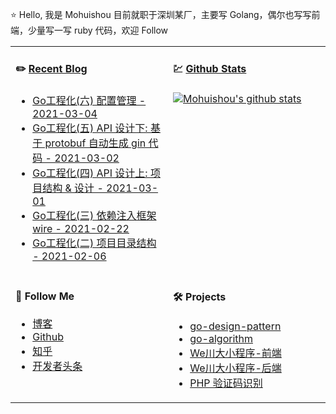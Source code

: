 ⭐ Hello, 我是 Mohuishou 目前就职于深圳某厂，主要写 Golang，偶尔也写写前端，少量写一写 ruby 代码，欢迎 Follow

<table>
  
<tr>
<td valign="top"  width="50%">

#### ✏️ [Recent Blog](https://lailin.xyz)

- [Go工程化(六) 配置管理 - 2021-03-04](https://lailin.xyz/post/go-training-week4-config.html)
- [Go工程化(五) API 设计下: 基于 protobuf 自动生成 gin 代码 - 2021-03-02](https://lailin.xyz/post/go-training-week4-protoc-gen-go-gin.html)
- [Go工程化(四) API 设计上: 项目结构 & 设计 - 2021-03-01](https://lailin.xyz/post/go-training-week4-api-design.html)
- [Go工程化(三) 依赖注入框架 wire - 2021-02-22](https://lailin.xyz/post/go-training-week4-wire.html)
- [Go工程化(二) 项目目录结构 - 2021-02-06](https://lailin.xyz/post/go-training-week4-project-layout.html)

</td>
<td valign="top"  width="50%">

#### 💹 [Github Stats](https://github.com/mohuishou)

[![Mohuishou's github stats](https://github-readme-stats.vercel.app/api?username=mohuishou&count_private=true&show_icons=true)](https://github.com/mohuishou)

</td>
</tr>

<tr>
<td valign="top"  width="50%">

#### 👀 Follow Me

- [博客](https://lailin.xyz)
- [Github](https://github.com/mohuishou)
- [知乎](https://www.zhihu.com/people/mo-hui-shou-76)
- [开发者头条](https://toutiao.io/subjects/387401?f=new)

</td>
<td valign="top"  width="50%">

#### 🛠 Projects

- [go-design-pattern](https://github.com/mohuishou/go-design-pattern)
- [go-algorithm](https://github.com/mohuishou/go-algorithm)
- [We川大小程序-前端](https://github.com/mohuishou/scuplus-wechat)
- [We川大小程序-后端](https://github.com/mohuishou/scuplus-go)
- [PHP 验证码识别](https://github.com/mohuishou/ImageOCR)

</td>
</tr>

</table>
</td>
</tr>

</table>